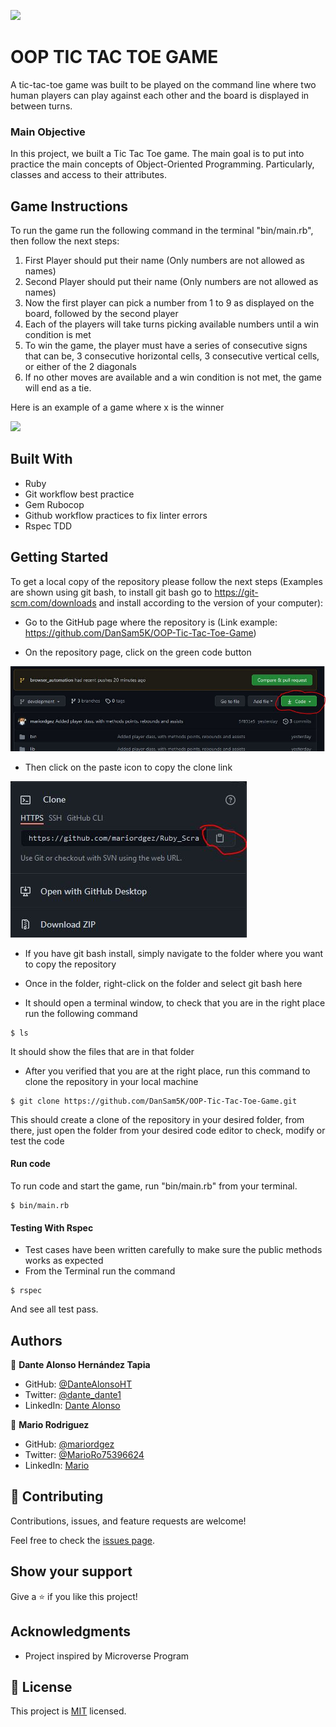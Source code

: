 ![](https://img.shields.io/badge/Microverse-blueviolet)

# OOP TIC TAC TOE GAME

A tic-tac-toe game was built to be played on the command line where two human players can play against each other and the board is displayed in between turns.

### Main Objective

In this project, we built a Tic Tac Toe game. The main goal is to put into practice the main concepts of Object-Oriented Programming. Particularly, classes and access to their attributes.

## Game Instructions

To run the game run the following command in the terminal "bin/main.rb", then follow the next steps:

1. First Player should put their name (Only numbers are not allowed as names)
2. Second Player should put their name (Only numbers are not allowed as names)
3. Now the first player can pick a number from 1 to 9 as displayed on the board, followed by the second player
4. Each of the players will take turns picking available numbers until a win condition is met
5. To win the game, the player must have a series of consecutive signs that can be, 3 consecutive horizontal cells, 3 consecutive vertical cells, or either of the 2 diagonals
6. If no other moves are available and a win condition is not met, the game will end as a tie.

Here is an example of a game where x is the winner

![](images/Tic-tac-toe-animated.gif)

## Built With

- Ruby
- Git workflow best practice
- Gem Rubocop
- Github workflow practices to fix linter errors
- Rspec TDD

## Getting Started

To get a local copy of the repository please follow the next steps (Examples are shown using git bash, to install git bash go to https://git-scm.com/downloads and install according to the version of your computer):

- Go to the GitHub page where the repository is (Link example: https://github.com/DanSam5K/OOP-Tic-Tac-Toe-Game)

- On the repository page, click on the green code button

![](images\readmepic1.JPG)

- Then click on the paste icon to copy the clone link

![](images\readmepic2.JPG)

- If you have git bash install, simply navigate to the folder where you want to copy the repository

- Once in the folder, right-click on the folder and select git bash here

- It should open a terminal window, to check that you are in the right place run the following command

```
$ ls
```

It should show the files that are in that folder

- After you verified that you are at the right place, run this command to clone the repository in your local machine

```
$ git clone https://github.com/DanSam5K/OOP-Tic-Tac-Toe-Game.git
```

This should create a clone of the repository in your desired folder, from there, just open the folder from your desired code editor to check, modify or test the code

#### Run code

To run code and start the game, run "bin/main.rb" from your terminal.

```
$ bin/main.rb
```

#### Testing With Rspec

- Test cases have been written carefully to make sure the public methods works as expected
- From the Terminal run the command

```
$ rspec
```

And see all test pass.

## Authors

👤 **Dante Alonso Hernández Tapia**

- GitHub: [@DanteAlonsoHT](https://github.com/DanteAlonsoHT)
- Twitter: [@dante_dante1](https://twitter.com/dante_dante1)
- LinkedIn: [Dante Alonso](https://www.linkedin.com/in/dante-hernandez99/)

👤 **Mario Rodriguez**

- GitHub: [@mariordgez](https://github.com/mariordgez)
- Twitter: [@MarioRo75396624](https://twitter.com/MarioRo75396624)
- LinkedIn: [Mario](https://www.linkedin.com/in/mario-alberto-rodriguez-cota-a2860a205/)

## 🤝 Contributing

Contributions, issues, and feature requests are welcome!

Feel free to check the [issues page](https://github.com/DanSam5K/OOP-Tic-Tac-Toe-Game/issues).

## Show your support

Give a ⭐️ if you like this project!

## Acknowledgments

- Project inspired by Microverse Program

## 📝 License

This project is [MIT](https://github.com/git/git-scm.com/blob/main/MIT-LICENSE.txt) licensed.
